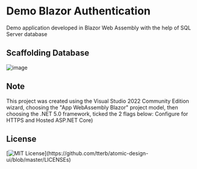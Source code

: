 # Demo Blazor Authentication

Demo application developed in Blazor Web Assembly with the help of SQL Server database

## Scaffolding Database

![image](https://user-images.githubusercontent.com/49655304/151779519-fc9ade9a-4236-4bcb-a7ea-69060b8a91ca.png)

## Note

This project was created using the Visual Studio 2022 Community Edition wizard, choosing the "App WebAssembly Blazor" project model, then choosing the .NET 5.0 framework, ticked the 2 flags below: Configure for HTTPS and Hosted ASP.NET Core)

## License

[![MIT License](https://img.shields.io/apm/l/atomic-design-ui.svg?)](https://github.com/tterb/atomic-design-ui/blob/master/LICENSEs)
